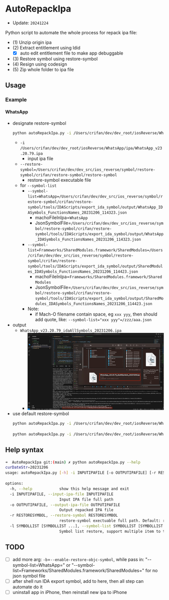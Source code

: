 # AutoRepackIpa

* Update: `20241224`

Python script to automate the whole process for repack ipa file:

* (1) Unzip origin ipa
* (2) Extract entitlement using ldid
  * [x] auto edit entitlement file to make app debuggable
* (3) Restore symbol using restore-symbol
* (4) Resign using codesign
* (5) Zip whole folder to ipa file

## Usage

### Example

#### WhatsApp

* designate restore-symbol
  ```bash
  python autoRepackIpa.py -i /Users/crifan/dev/dev_root/iosReverse/WhatsApp/ipa/WhatsApp_v23.20.79.ipa --restore-symbol=/Users/crifan/dev/dev_src/ios_reverse/symbol/restore-symbol/crifan/restore-symbol/restore-symbol --symbol-list=WhatsApp=/Users/crifan/dev/dev_src/ios_reverse/symbol/restore-symbol/crifan/restore-symbol/tools/IDAScripts/export_ida_symbol/output/WhatsApp_IDASymbols_FunctionsNames_20231206_114323.json --symbol-list=Frameworks/SharedModules.framework/SharedModules=/Users/crifan/dev/dev_src/ios_reverse/symbol/restore-symbol/crifan/restore-symbol/tools/IDAScripts/export_ida_symbol/output/SharedModules_IDASymbols_FunctionsNames_20231206_114423.json
  ```
  * `-i /Users/crifan/dev/dev_root/iosReverse/WhatsApp/ipa/WhatsApp_v23.20.79.ipa`
    * input ipa file
  * `--restore-symbol=/Users/crifan/dev/dev_src/ios_reverse/symbol/restore-symbol/crifan/restore-symbol/restore-symbol`
    * restore-symbol executable file
  * for `--symbol-list`
    * `--symbol-list=WhatsApp=/Users/crifan/dev/dev_src/ios_reverse/symbol/restore-symbol/crifan/restore-symbol/tools/IDAScripts/export_ida_symbol/output/WhatsApp_IDASymbols_FunctionsNames_20231206_114323.json`
      * machoFileInIpa=`WhatsApp`
      * JsonSymbolFile=`/Users/crifan/dev/dev_src/ios_reverse/symbol/restore-symbol/crifan/restore-symbol/tools/IDAScripts/export_ida_symbol/output/WhatsApp_IDASymbols_FunctionsNames_20231206_114323.json`
    * `--symbol-list=Frameworks/SharedModules.framework/SharedModules=/Users/crifan/dev/dev_src/ios_reverse/symbol/restore-symbol/crifan/restore-symbol/tools/IDAScripts/export_ida_symbol/output/SharedModules_IDASymbols_FunctionsNames_20231206_114423.json`
      * machoFileInIpa=`Frameworks/SharedModules.framework/SharedModules`
      * JsonSymbolFile=`/Users/crifan/dev/dev_src/ios_reverse/symbol/restore-symbol/crifan/restore-symbol/tools/IDAScripts/export_ida_symbol/output/SharedModules_IDASymbols_FunctionsNames_20231206_114423.json`
    * Note:
      * if Mach-O filename contain space, eg `xxx yyy`, then should add quote, like: `--symbol-list="xxx yyy"=/zzz/aaa.json`
* output
  * `WhatsApp_v23.20.79_idaAllSymbols_20231206.ipa`
    * ![auto_repack_ipa_whatsapp](assets/img/auto_repack_ipa_whatsapp_cmd.jpg)
* use default restore-symbol
  ```bash
  python autoRepackIpa.py -i /Users/crifan/dev/dev_root/iosReverse/WhatsApp/ipa/WhatsApp_v23.20.79.ipa --symbol-list=WhatsApp=/Users/crifan/dev/dev_root/crifan/github/restore-symbol/tools/IDAScripts/export_ida_symbol/output/WhatsApp_IDASymbols_FunctionsNames_20231211_094245.json --symbol-list=Frameworks/SharedModules.framework/SharedModules=/Users/crifan/dev/dev_root/crifan/github/restore-symbol/tools/IDAScripts/export_ida_symbol/output/SharedModules_IDASymbols_FunctionsNames_20231211_094419.json

  python autoRepackIpa.py -i /Users/crifan/dev/dev_root/iosReverse/WhatsApp/WhatsApp_v23.25.85/ipa/WhatsApp_v23.25.85.ipa --symbol-list=WhatsApp=/Users/crifan/dev/dev_root/crifan/github/restore-symbol/tools/IDAScripts/export_ida_symbol/output/WhatsApp_IDASymbols_FunctionsNames_20240124_144411.json --symbol-list=Frameworks/SharedModules.framework/SharedModules=/Users/crifan/dev/dev_root/crifan/github/restore-symbol/tools/IDAScripts/export_ida_symbol/output/SharedModules_IDASymbols_FunctionsNames_20240124_144522.json
  ```

## Help syntax

```bash
➜  AutoRepackIpa git:(main) ✗ python autoRepackIpa.py --help
curDateStr=20231206
usage: autoRepackIpa.py [-h] -i INPUTIPAFILE [-o OUTPUTIPAFILE] [-r RESTORESYMBOL] [-l SYMBOLLIST [SYMBOLLIST ...]]

options:
  -h, --help            show this help message and exit
  -i INPUTIPAFILE, --input-ipa-file INPUTIPAFILE
                        Input IPA file full path
  -o OUTPUTIPAFILE, --output-ipa-file OUTPUTIPAFILE
                        Output repacked IPA file
  -r RESTORESYMBOL, --restore-symbol RESTORESYMBOL
                        restore-symbol exectuable full path. Default: restore-symbol
  -l SYMBOLLIST [SYMBOLLIST ...], --symbol-list SYMBOLLIST [SYMBOLLIST ...]
                        Symbol list restore, support multiple item to to list, single item format: {machoFileInIpa}={JsonSymbolFile}
```

## TODO

* [ ] add more arg: `-b`=`--enable-restore-objc-symbol`, while pass in: "--symbol-list=WhatsApp=" or "--symbol-list=Frameworks/SharedModules.framework/SharedModules=" for no json symbol file
* [ ] after shell run IDA export symbol, add to here, then all step can automate do it
* [ ] uninstall app in iPhone, then reinstall new ipa to iPhone
